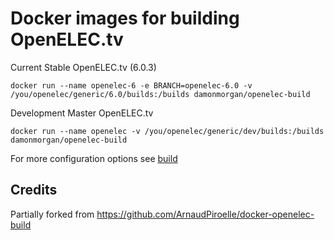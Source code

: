# Docker images for building OpenELEC.tv

Current Stable OpenELEC.tv (6.0.3)
```
docker run --name openelec-6 -e BRANCH=openelec-6.0 -v /you/openelec/generic/6.0/builds:/builds damonmorgan/openelec-build
```

Development Master OpenELEC.tv
```
docker run --name openelec -v /you/openelec/generic/dev/builds:/builds damonmorgan/openelec-build
```

For more configuration options see [build](https://github.com/damonmorgan/docker-openelec/tree/master/build)

## Credits
Partially forked from https://github.com/ArnaudPiroelle/docker-openelec-build

